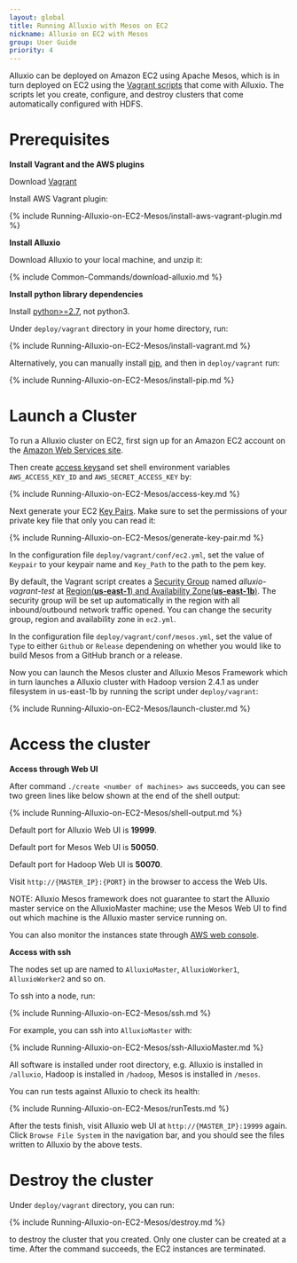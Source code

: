 ```yaml
---
layout: global
title: Running Alluxio with Mesos on EC2
nickname: Alluxio on EC2 with Mesos
group: User Guide
priority: 4
---
```


Alluxio can be deployed on Amazon EC2 using Apache Mesos, which is in turn deployed on EC2 using the
[Vagrant scripts](https://github.com/amplab/alluxio/tree/master/deploy/vagrant) that come with
Alluxio. The scripts let you create, configure, and destroy clusters that come automatically
configured with HDFS.

# Prerequisites

**Install Vagrant and the AWS plugins**

Download [Vagrant](https://www.vagrantup.com/downloads.html)

Install AWS Vagrant plugin:

{% include Running-Alluxio-on-EC2-Mesos/install-aws-vagrant-plugin.md %}

**Install Alluxio**

Download Alluxio to your local machine, and unzip it:

{% include Common-Commands/download-alluxio.md %}

**Install python library dependencies**

Install [python>=2.7](https://www.python.org/), not python3.

Under `deploy/vagrant` directory in your home directory, run:

{% include Running-Alluxio-on-EC2-Mesos/install-vagrant.md %}

Alternatively, you can manually install [pip](https://pip.pypa.io/en/latest/installing/), and then
in `deploy/vagrant` run:

{% include Running-Alluxio-on-EC2-Mesos/install-pip.md %}

# Launch a Cluster

To run a Alluxio cluster on EC2, first sign up for an Amazon EC2 account
on the [Amazon Web Services site](http://aws.amazon.com/).

Then create [access keys](https://aws.amazon.com/developers/access-keys/)and set shell environment
variables `AWS_ACCESS_KEY_ID` and `AWS_SECRET_ACCESS_KEY` by:

{% include Running-Alluxio-on-EC2-Mesos/access-key.md %}

Next generate your EC2
[Key Pairs](http://docs.aws.amazon.com/AWSEC2/latest/UserGuide/ec2-key-pairs.html). Make sure to set
the permissions of your private key file that only you can read it:

{% include Running-Alluxio-on-EC2-Mesos/generate-key-pair.md %}

In the configuration file `deploy/vagrant/conf/ec2.yml`, set the value of `Keypair` to your keypair
name and `Key_Path` to the path to the pem key.

By default, the Vagrant script creates a
[Security Group](http://docs.aws.amazon.com/AWSEC2/latest/UserGuide/using-network-security.html)
named *alluxio-vagrant-test* at
[Region(**us-east-1**) and Availability Zone(**us-east-1b**)](http://docs.aws.amazon.com/AWSEC2/latest/UserGuide/using-regions-availability-zones.html).
The security group will be set up automatically in the region with all inbound/outbound network
traffic opened. You can change the security group, region and availability zone in `ec2.yml`.

In the configuration file `deploy/vagrant/conf/mesos.yml`, set the value of `Type` to either
`Github` or `Release` dependening on whether you would like to build Mesos from a GitHub branch or a
release.

Now you can launch the Mesos cluster and Alluxio Mesos Framework which in turn launches a Alluxio
cluster with Hadoop version 2.4.1 as under filesystem in us-east-1b by running the script under
`deploy/vagrant`:

{% include Running-Alluxio-on-EC2-Mesos/launch-cluster.md %}

# Access the cluster

**Access through Web UI**

After command `./create <number of machines> aws` succeeds, you can see two green lines like below
shown at the end of the shell output:

{% include Running-Alluxio-on-EC2-Mesos/shell-output.md %}

Default port for Alluxio Web UI is **19999**.

Default port for Mesos Web UI is **50050**.

Default port for Hadoop Web UI is **50070**.

Visit `http://{MASTER_IP}:{PORT}` in the browser to access the Web UIs.

NOTE: Alluxio Mesos framework does not guarantee to start the Alluxio master service on the 
AlluxioMaster machine; use the Mesos Web UI to find out which machine is the Alluxio master 
service running on.

You can also monitor the instances state through [AWS web console](https://console.aws.amazon.com/console/home?region=us-east-1).

**Access with ssh**

The nodes set up are named to `AlluxioMaster`, `AlluxioWorker1`, `AlluxioWorker2` and so on.

To ssh into a node, run:

{% include Running-Alluxio-on-EC2-Mesos/ssh.md %}

For example, you can ssh into `AlluxioMaster` with:

{% include Running-Alluxio-on-EC2-Mesos/ssh-AlluxioMaster.md %}

All software is installed under root directory, e.g. Alluxio is installed in `/alluxio`, Hadoop is
installed in `/hadoop`, Mesos is installed in `/mesos`.

You can run tests against Alluxio to check its health:

{% include Running-Alluxio-on-EC2-Mesos/runTests.md %}

After the tests finish, visit Alluxio web UI at `http://{MASTER_IP}:19999` again. Click `Browse
File System` in the navigation bar, and you should see the files written to Alluxio by the above
tests.

# Destroy the cluster

Under `deploy/vagrant` directory, you can run:

{% include Running-Alluxio-on-EC2-Mesos/destroy.md %}

to destroy the cluster that you created. Only one cluster can be created at a time. After the
command succeeds, the EC2 instances are terminated.
